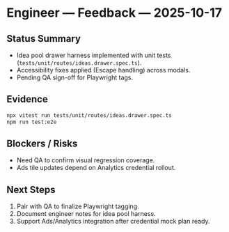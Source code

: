 # Engineer — Feedback — 2025-10-17

## Status Summary

- Idea pool drawer harness implemented with unit tests (`tests/unit/routes/ideas.drawer.spec.ts`).
- Accessibility fixes applied (Escape handling) across modals.
- Pending QA sign-off for Playwright tags.

## Evidence

```bash
npx vitest run tests/unit/routes/ideas.drawer.spec.ts
npm run test:e2e
```

## Blockers / Risks

- Need QA to confirm visual regression coverage.
- Ads tile updates depend on Analytics credential rollout.

## Next Steps

1. Pair with QA to finalize Playwright tagging.
2. Document engineer notes for idea pool harness.
3. Support Ads/Analytics integration after credential mock plan ready.
